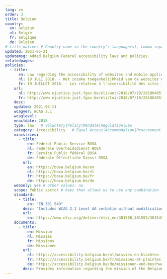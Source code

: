 ```yaml
---
lang: en
order: 3
title: Belgium
country:
  en: Belgium
  nl: België
  fr: Belgique
  de: Belgien
# title_native: # Country name in the country’s language(s), comma separated. For Switzerland: Schweiz, Suisse, Svizzera, Svizra
updated: 2021-05-21
updatemsg: Added Belgium Federal accessibility laws and policies.
relatedpages:
policies:
  - title:
      en: Law regarding the accessibility of websites and mobile applications for public bodies
      nl: 19 JULI 2018. - Wet inzake toegankelijkheid van de websites en mobiele applicaties van overheidsinstanties
      fr: 19 JUILLET 2018. - Loi relative à l'accessibilité des sites internet et des applications mobiles des organismes du secteur public
    url:
      nl: http://www.ejustice.just.fgov.be/eli/wet/2018/07/19/2018040577/staatsblad
      fr: http://www.ejustice.just.fgov.be/eli/loi/2018/07/19/2018040577/moniteur      
    desc: 
    updated: 2021-05-11
    wcagver: WCAG 2.1
    wcaglevel:
    enactdate: 2018
    type: law   # Voluntary|Policy|Mandate|Regulation|Law
    category: Accessibility   # Equal Access|Accommodation|Procurement|Proposed
    ministries:
      - title:
          en: Federal Public Service BOSA
          nl: Federale Overheidsdienst BOSA
          fr: Service Public fédéral BOSA
          de: Föderale Öffentliche Dienst BOSA
        url:
          en: https://bosa.belgium.be/en
          nl: https://bosa.belgium.be/nl
          fr: https://bosa.belgium.be/fr
          de: https://bosa.belgium.be/de
    webonly: yes # other values: no
    scope: Public sector # keys that allows us to use any combination
    standard:
      - title:
          en: "EN 301 549"
        desc: "Includes WCAG 2.1 Level AA verbatim without modifications for Web content, and WCAG 2.1 Level AA as interpreted by WCAG2ICT for non-Web documentation and software."
        url:
          en: https://www.etsi.org/deliver/etsi_en/301500_301599/301549/02.01.02_60/en_301549v020102p.pdf
    documents:
      - title:
          en: Mission
          nl: Missies
          fr: Missions
          de: Missionen
        url:
          nl: https://accessibility.belgium.be/nl/missies-en-klachten
          fr: https://accessibility.belgium.be/fr/missions-et-plaintes
          de: https://accessibility.belgium.be/de/missionen-und-beschwerden
        desc: Provides information regarding the mission of the Belgian control bodies and procedures and laws regarding the transposition of EU 2016/2102 into Belgian law. Full transposition also required regional decrees and ordonnances listed here.
---
```

